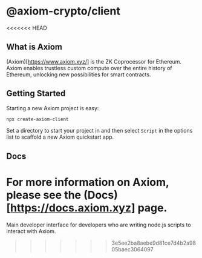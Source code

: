 # @axiom-crypto/client

<<<<<<< HEAD
## What is Axiom

(Axiom)[https://www.axiom.xyz/] is the ZK Coprocessor for Ethereum. Axiom enables trustless custom compute over the entire history of Ethereum, unlocking new possibilities for smart contracts.

## Getting Started

Starting a new Axiom project is easy:
```bash
npx create-axiom-client
```

Set a directory to start your project in and then select `Script` in the options list to scaffold a new Axiom quickstart app.

## Docs

For more information on Axiom, please see the (Docs)[https://docs.axiom.xyz] page.
=======
Main developer interface for developers who are writing node.js scripts to interact with Axiom.
>>>>>>> 3e5ee2ba8aebe9d81ce7d4b2a9805baec3064097
